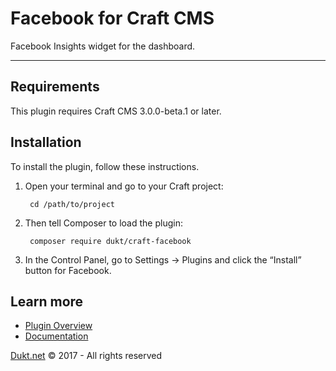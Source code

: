 # Facebook for Craft CMS

Facebook Insights widget for the dashboard.

-------------------------------------------

## Requirements

This plugin requires Craft CMS 3.0.0-beta.1 or later.

## Installation

To install the plugin, follow these instructions.

1. Open your terminal and go to your Craft project:

        cd /path/to/project

2. Then tell Composer to load the plugin:

        composer require dukt/craft-facebook

3. In the Control Panel, go to Settings → Plugins and click the “Install” button for Facebook.

## Learn more

- [Plugin Overview](https://dukt.net/craft/facebook/)
- [Documentation](https://dukt.net/craft/facebook/docs)

[Dukt.net](https://dukt.net/) © 2017 - All rights reserved